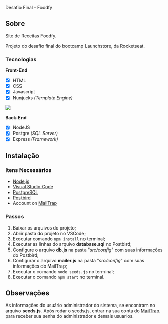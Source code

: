  Desafio Final - Foodfy

## Sobre

Site de Receitas Foodfy.

Projeto do desafio final do bootcamp Launchstore, da Rocketseat.

### Tecnologias

**Front-End**
- [x] HTML
- [x] CSS
- [x] Javascript
- [x] Nunjucks *(Template Engine)*

![](https://github.com/WesleDev/Foodyfy/blob/master/public/assets/home.png)

**Back-End**
- [x] NodeJS
- [x] Postgre *(SQL Server)*
- [x] Express *(Framework)*

## Instalação

### Itens Necessários

- [Node.js](https://nodejs.org/en/)
- [Visual Studio Code](https://code.visualstudio.com/)
- [PostgreSQL](https://www.postgresql.org/)
- [Postbird](https://www.electronjs.org/apps/postbird)
- Account on [MailTrap](https://mailtrap.io/)

### Passos

1. Baixar os arquivos do projeto;
1. Abrir pasta do projeto no VSCode;
1. Executar comando ```npm install``` no terminal;
1. Executar as linhas do arquivo **database.sql** no Postbird;
1. Configure o arquivo **db.js** na pasta "*src/config*" com suas informações do Postbird;
1. Configurar o arquivo **mailer.js** na pasta "*src/config*" com suas informações do MailTrap;
1. Executar o comando ```node seeds.js``` no terminal;
1. Executar o comando ```npm start``` no terminal.

## Observações

As informações do usuário administrador do sistema, se encontram no arquivo **seeds.js**. 
Após rodar o seeds.js, entrar na sua conta do [MailTrap](https://mailtrap.io/). para receber sua senha do administrador e demais usuarios.
